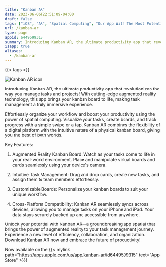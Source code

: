 ```yaml
---
title: "Kanban AR"
date: 2023-06-06T22:51:09-04:00
draft: false
tags: ["iOS", "AR", "Spatial Computing", "Our App With The Most Potential"]
url: /kanban-ar
type: page
appid: 6449599315
summary: Introducing Kanban AR, the ultimate productivity app that revolutionizes the way you manage tasks and projects! With cutting-edge augmented reality technology, this app brings your kanban board to life, making task management a truly immersive experience…
isapp: true
aliases:
  - /kanban-ar
---
```


{{< tags >}}

![Kanban AR icon](/images/kanban-ar-icon.png)

Introducing Kanban AR, the ultimate productivity app that revolutionizes the way you manage tasks and projects! With cutting-edge augmented reality technology, this app brings your kanban board to life, making task management a truly immersive experience.

Effortlessly organize your workflow and boost your productivity using the power of spatial computing. Visualize your tasks, create boards, and track progress with a simple swipe or a tap. Kanban AR combines the flexibility of a digital platform with the intuitive nature of a physical kanban board, giving you the best of both worlds.

Key Features:

1. Augmented Reality Kanban Board: Watch as your tasks come to life in your real-world environment. Place and manipulate virtual boards and cards seamlessly using your device's camera.

2. Intuitive Task Management: Drag and drop cards, create new tasks, and assign them to team members effortlessly.

3. Customizable Boards: Personalize your kanban boards to suit your unique workflow.

4. Cross-Platform Compatibility: Kanban AR seamlessly syncs across devices, allowing you to manage tasks on your iPhone and iPad. Your data stays securely backed up and accessible from anywhere.

Unlock your potential with Kanban AR—a groundbreaking app spatial that brings the power of augmented reality to your task management journey. Experience a new level of efficiency, collaboration, and organization. Download Kanban AR now and embrace the future of productivity!

Now available on the {{< mylink path="https://apps.apple.com/us/app/kanban-ar/id6449599315" text="App Store" >}}!
